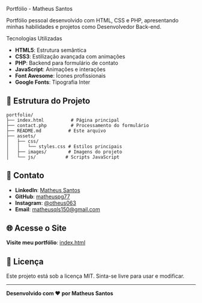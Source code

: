 Portfólio - Matheus Santos

Portfólio pessoal desenvolvido com HTML, CSS e PHP, apresentando minhas habilidades e projetos como Desenvolvedor Back-end.

Tecnologias Utilizadas

- **HTML5**: Estrutura semântica
- **CSS3**: Estilização avançada com animações
- **PHP**: Backend para formulário de contato
- **JavaScript**: Animações e interações
- **Font Awesome**: Ícones profissionais
- **Google Fonts**: Tipografia Inter

## 📁 Estrutura do Projeto
```
portfolio/
├── index.html          # Página principal
├── contact.php         # Processamento do formulário
├── README.md          # Este arquivo
├── assets/
│   ├── css/
│   │   └── styles.css # Estilos principais
│   ├── images/        # Imagens do projeto
│   └── js/           # Scripts JavaScript
```


## 📧 Contato

- **LinkedIn**: [Matheus Santos](https://www.linkedin.com/in/matheus-de-souza-santos-93343a34a/)
- **GitHub**: [matheuspg77](https://github.com/matheuspg77)
- **Instagram**: [@otheus063](https://www.instagram.com/otheus063/)
- **Email**: matheusqls150@gmail.com

## 🌐 Acesse o Site

**Visite meu portfólio**: [index.html](index.html)

## 📄 Licença

Este projeto está sob a licença MIT. Sinta-se livre para usar e modificar.

---

**Desenvolvido com ❤️ por Matheus Santos** 